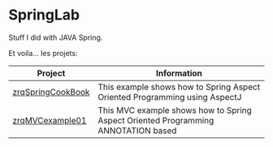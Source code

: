 # SpringLab
Stuff I did with JAVA Spring.

Et voila... les projets:

Project | Information
--- | ---
[zrqSpringCookBook](https://github.com/rdquintas/SpringLab/tree/master/zrqSpringCookBook) | This example shows how to Spring Aspect Oriented Programming using AspectJ
[zrqMVCexample01](https://github.com/rdquintas/SpringLab/tree/master/zrqMVCexample01) | This MVC example shows how to Spring Aspect Oriented Programming ANNOTATION based 

